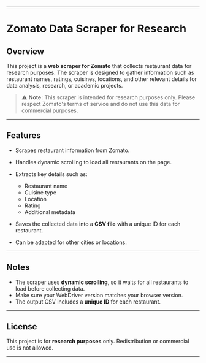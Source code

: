 
---

# Zomato Data Scraper for Research

## Overview

This project is a **web scraper for Zomato** that collects restaurant data for research purposes. The scraper is designed to gather information such as restaurant names, ratings, cuisines, locations, and other relevant details for data analysis, research, or academic projects.

> ⚠️ **Note:** This scraper is intended for research purposes only. Please respect Zomato's terms of service and do not use this data for commercial purposes.

---

## Features

* Scrapes restaurant information from Zomato.
* Handles dynamic scrolling to load all restaurants on the page.
* Extracts key details such as:

  * Restaurant name
  * Cuisine type
  * Location
  * Rating
  * Additional metadata
* Saves the collected data into a **CSV file** with a unique ID for each restaurant.
* Can be adapted for other cities or locations.

---

## Notes

* The scraper uses **dynamic scrolling**, so it waits for all restaurants to load before collecting data.
* Make sure your WebDriver version matches your browser version.
* The output CSV includes a **unique ID** for each restaurant.

---

## License

This project is for **research purposes** only. Redistribution or commercial use is not allowed.

---

